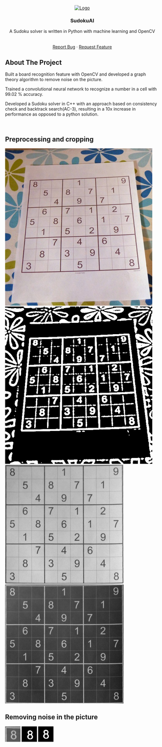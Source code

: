 <div align="center">
  <a href="https://github.com/othneildrew/Best-README-Template">
    <img src="static/img/puffer-fish.png" alt="Logo" 
    width="80" height="80" style="margin-top: 15px">
  </a>

  <h3 align="center">SudokuAI</h3>

  <p align="center">
    A Sudoku solver is written in Python with machine learning and OpenCV
    <br />
    <br />
    <br />
    <a href="https://github.com/ArtemLashko/Sudoku_AI/issues">Report Bug</a>
    ·
    <a href="https://github.com/ArtemLashko/Sudoku_AI/issues">Request Feature</a>
  </p>
</div>

<!-- ABOUT THE PROJECT -->
## About The Project
<p>Built a board recognition feature with OpenCV and developed a graph theory algorithm to remove noise on the picture.</p>
<p>Trained a convolutional neural network to recognize a number in a cell with 99.02 % accuracy.</p>
<p>Developed a Sudoku solver in C++ with an approach based on consistency check and backtrack search(AC-3), resulting in a 10x increase in performance as opposed to a python solution.</p>
<br>

<!-- Preprocessing and cropping -->
## Preprocessing and cropping
<div>
<img src = "images/1.jpeg" style="max-width: 100%">
<img src = "images/2.jpg" style="max-width: 100%">
<img src = "images/3.jpg" style="max-width: 100%">
<img src = "images/4.jpg" style="max-width: 100%">
</div>

<!-- Removing noise in the picture -->
## Removing noise in the picture
<div>
<img src = "images/cell2.jpg" style="max-width: 100%">
<img src = "images/cell3.jpg" style="max-width: 100%">
<img src = "images/cell4.jpg" style="max-width: 100%">
</div>


[//]: # (<!-- Machine learning -->)

[//]: # (## Machine learning)

[//]: # ()
[//]: # (<p>The model was trained with 3.5 million examples of board/class.</p>)

[//]: # (<p>The board is represented as 768 columns &#40;2 sides * 6 figures * 8 rows * 8 columns&#41;.</p>)

[//]: # (<p>There are three types of classes:</p>)

[//]: # (<li> 0 - Black has an advantage of 1.5 pawns or more.</li>)

[//]: # (<li> 1 - Black or white has an advantage of fewer than 1.5 pawns.</li>)

[//]: # (<li> 2 - White has an advantage of 1.5 pawns or more.</li>)

[//]: # (<br>)

[//]: # (<p>I've used this model to reduce the domain of search. In the table below, you can see how )

[//]: # (it affects the number of considered moves.</p>)

[//]: # (<p>In all examples, I've used 1000 random chess positions. They weren't used in either training or validation.</p>)

[//]: # ()
[//]: # (| Layers affected | Alpha-beta with ML | Standard alpha-beta | Difference&#40;%&#41; |)

[//]: # (|-----------------|:------------------:|--------------------:|--------------:|)

[//]: # (| 1               |       65209        |               70572 |        7.599% |)

[//]: # (| 2               |      45730.65      |               70572 |       35.200% |)

[//]: # (| 3               |      44236.84      |               70572 |       37.316% |)

[//]: # ()
[//]: # (<p>We can see that if the number of layers where machine learning was used increases, the search domain decreases.</p>)

[//]: # (<p>In practice, two layers are the optimal solution.</p>)

[//]: # (<p align="right">&#40;<a href="#readme-top">back to top</a>&#41;</p>)

[//]: # ()
[//]: # (<!-- ROADMAP -->)

[//]: # (## Roadmap)

[//]: # ()
[//]: # (- [x] Implement minimax algorithm)

[//]: # (- [x] Implement alpha-beta algorithm)

[//]: # (- [x] Develop front-end for a computer)

[//]: # (- [ ] Develop front-end for a mobile phone)

[//]: # (- [ ] Implement MTD&#40;f&#41; algorithm)

[//]: # (- [ ] Develop an Android app)

[//]: # ()
[//]: # (<p align="right">&#40;<a href="#readme-top">back to top</a>&#41;</p>)

[//]: # ()
[//]: # (<!-- Installation -->)

[//]: # (## Installation)

[//]: # (1. Clone the repo)

[//]: # (   ```sh)

[//]: # (   git clone https://github.com/ArtemLashko/PufferFish)

[//]: # (   ```)

[//]: # (2. Install requirements)

[//]: # (   ```sh)

[//]: # (   pip install -r requirements.txt)

[//]: # (   ```)

[//]: # (3. Run Flask server)

[//]: # (    ```sh)

[//]: # (   python app.py)

[//]: # (   ```)

[//]: # (<br>)

[//]: # (<p align="right">&#40;<a href="#readme-top">back to top</a>&#41;</p>)

[//]: # (<br>)